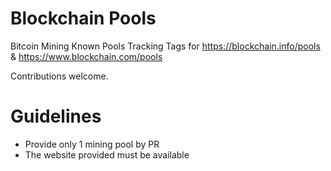 Blockchain Pools
======================

Bitcoin Mining Known Pools Tracking Tags for https://blockchain.info/pools & https://www.blockchain.com/pools

Contributions welcome.

Guidelines
======================
- Provide only 1 mining pool by PR
- The website provided must be available 
